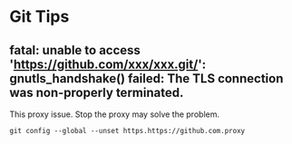# Git Tips

## fatal: unable to access 'https://github.com/xxx/xxx.git/': gnutls_handshake() failed: The TLS connection was non-properly terminated.

This proxy issue. Stop the proxy may solve the problem.

```shell
git config --global --unset https.https://github.com.proxy
```


